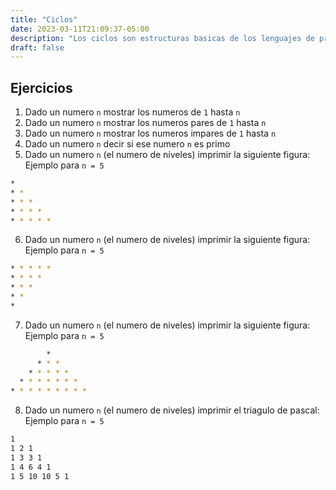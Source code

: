 ```yaml
---
title: "Ciclos"
date: 2023-03-11T21:09:37-05:00
description: "Los ciclos son estructuras basicas de los lenguajes de programcion estos nos permiten repetir un conjunto instrucciones"
draft: false
---
```


## Ejercicios

1. Dado un numero `n` mostrar los numeros de `1` hasta `n`
2. Dado un numero `n` mostrar los numeros pares de `1` hasta `n`
3. Dado un numero `n` mostrar los numeros impares de `1` hasta `n`
4. Dado un numero `n` decir si ese numero `n` es primo
5. Dado un numero `n` (el numero de niveles) imprimir la siguiente figura:
Ejemplo para `n = 5`
```bash
*
* *
* * *
* * * *
* * * * *
```
6. Dado un numero `n` (el numero de niveles) imprimir la siguiente figura:
Ejemplo para `n = 5`
```bash
* * * * * 
* * * *
* * *
* * 
* 
```
7. Dado un numero `n` (el numero de niveles) imprimir la siguiente figura:
Ejemplo para `n = 5`
```bash
        * 
      * * *
    * * * * *
  * * * * * * * 
* * * * * * * * *
```
8. Dado un numero `n` (el numero de niveles) imprimir el triagulo de pascal:
Ejemplo para `n = 5`
```bash
1 
1 2 1
1 3 3 1
1 4 6 4 1 
1 5 10 10 5 1
```